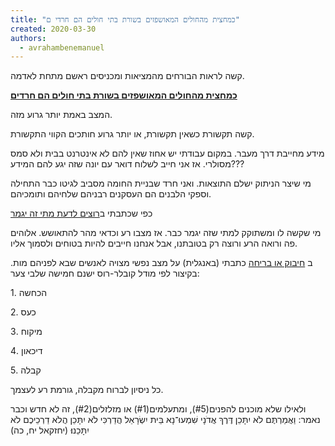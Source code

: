 ```yaml
---
title: "כמחצית מהחולים המאושפזים בשורת בתי חולים הם חרדי ם"
created: 2020-03-30
authors: 
  - avrahambenemanuel
---
```


קשה לראות הבורחים מהמציאות ומכניסים ראשם מתחת לאדמה.

**[כמחצית מהחולים המאושפזים בשורת בתי חולים הם חרדים](https://www.mako.co.il/news-israel/2020_q1/Article-c3a328f0d472171027.htm)**

המצב באמת יותר גרוע מזה.

קשה תקשורת כשאין תקשורת, או יותר גרוע חותכים הקווי התקשורת.

מידע מחייבת דרך מעבר. במקום עבודתי יש אחוז שאין להם לא אינטרנט בבית ולא סמס מסולרי. אז אני חייב לשלוח דואר עם יונה שזה יגע להם המידע???

מי שיצר הניתוק ישלם התוצאות. ואני חרד שבניית החומה מסביב לגיטו כבר התחילה וספקי הלבנים הם העסקנים רבניהם שלחיהם ותומכיהם.

כפי שכתבתי ב[רוצים לדעת מתי זה יגמר](%D7%A8%D7%95%D7%A6%D7%99%D7%9D-%D7%9C%D7%93%D7%A2%D7%AA-%D7%9E%D7%AA%D7%99-%D7%96%D7%94-%D7%99%D7%92%D7%9E%D7%A8)

מי שקשה לו ומשתוקק למתי שזה יגמר כבר. אז מצבו רע וכדאי מהר להתאושש. אלוהים פה ורואה הרע ורוצה רק בטובתנו, אבל אנחנו חייבים להיות בטוחים ולסמוך אליו.

ב [חיבוק או בריחה](embrace-or-runaway) כתבתי (באנגלית) על מצב נפשי מצויה לאנשים שבא לפניהם מות. בקיצור לפי מודל קובלר-רוס ישנם חמישה שלבי צער:

1\. הכחשה

2\. כעס

3\. מיקוח

4\. דיכאון

5\. קבלה

כל ניסיון לברוח מקבלה, גורמת רע לעצמך.

ולאילו שלא מוכנים להפנים(#5), ומתעלמים(#1) או מזלזלים(#2), זה לא חדש וכבר נאמר: וַאֲמַרְתֶּם לֹא יִתָּכֵן דֶּרֶךְ אֲדֹנָי שִׁמְעוּ־נָא בֵּית יִשְׂרָאֵל הֲדַרְכִּי לֹא יִתָּכֵן הֲלֹא דַרְכֵיכֶם לֹא יִתָּכֵנוּ׃ (יחזקאל יח, כה)

